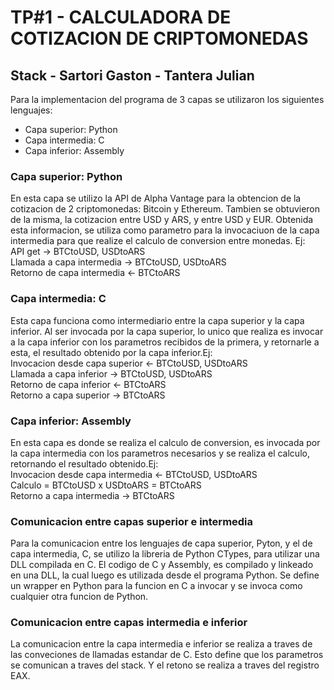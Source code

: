 # TP#1 - CALCULADORA DE COTIZACION DE CRIPTOMONEDAS
## Stack - Sartori Gaston - Tantera Julian

Para la implementacion del programa de 3 capas se utilizaron los siguientes lenguajes:
- Capa superior: Python
- Capa intermedia: C
- Capa inferior: Assembly

### Capa superior: Python
En esta capa se utilizo la API de Alpha Vantage para la obtencion de la cotizacion de 2 criptomonedas: Bitcoin y Ethereum. Tambien se obtuvieron de la misma, la cotizacion entre USD y ARS, y entre USD y EUR.
Obtenida esta informacion, se utiliza como parametro para la invocaciuon de la capa intermedia para que realize el calculo de conversion entre monedas. Ej: \
    API get -> BTCtoUSD, USDtoARS \
    Llamada a capa intermedia -> BTCtoUSD, USDtoARS \
    Retorno de capa intermedia <- BTCtoARS 

### Capa intermedia: C
Esta capa funciona como intermediario entre la capa superior y la capa inferior. Al ser invocada por la capa superior, lo unico que realiza es invocar a la capa inferior con los parametros recibidos de la primera, y retornarle a esta, el resultado obtenido por la capa inferior.Ej: \
    Invocacion desde capa superior <- BTCtoUSD, USDtoARS \
    Llamada a capa inferior -> BTCtoUSD, USDtoARS \
    Retorno de capa inferior <- BTCtoARS \
    Retorno a capa superior -> BTCtoARS 

### Capa inferior: Assembly 
En esta capa es donde se realiza el calculo de conversion, es invocada por la capa intermedia con los parametros necesarios y se realiza el calculo, retornando el resultado obtenido.Ej: \
    Invocacion desde capa intermedia <- BTCtoUSD, USDtoARS \
    Calculo = BTCtoUSD x USDtoARS = BTCtoARS \
    Retorno a capa intermedia -> BTCtoARS 

### Comunicacion entre capas superior e intermedia
Para la comunicacion entre los lenguajes de capa superior, Pyton, y el de capa intermedia, C, se utilizo la libreria de Python CTypes, para utilizar una DLL compilada en C.
El codigo de C y Assembly, es compilado y linkeado en una DLL, la cual luego es utilizada desde el programa Python. Se define un wrapper en Python para la funcion en C a invocar y se invoca como cualquier otra funcion de Python.

### Comunicacion entre capas intermedia e inferior
La comunicacion entre la capa intermedia e inferior se realiza a traves de las conveciones de llamadas estandar de C. Esto define que los parametros se comunican a traves del stack. Y el retono se realiza a traves del registro EAX. 

